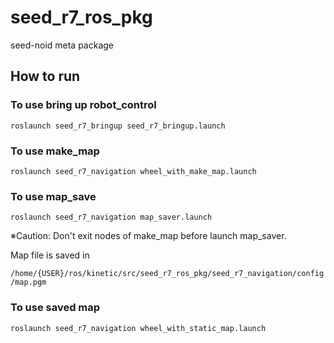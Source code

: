 # seed_r7_ros_pkg
seed-noid meta package
## How to run
### To use bring up robot_control

``roslaunch seed_r7_bringup seed_r7_bringup.launch`` 

### To use make_map

``roslaunch seed_r7_navigation wheel_with_make_map.launch``

### To use map_save

``roslaunch seed_r7_navigation map_saver.launch``

※Caution: Don't exit nodes of make_map before launch map_saver.


Map file is saved in 

``/home/{USER}/ros/kinetic/src/seed_r7_ros_pkg/seed_r7_navigation/config/map.pgm``

### To use saved map

``roslaunch seed_r7_navigation wheel_with_static_map.launch``

